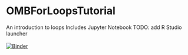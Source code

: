 # OMBForLoopsTutorial
An introduction to loops
Includes Jupyter Notebook 
TODO:
add R Studio launcher
<br><br>
[![Binder](https://mybinder.org/badge_logo.svg)](https://mybinder.org/v2/gh/MahmudN/OMBForLoopsTutorial/HEAD)
